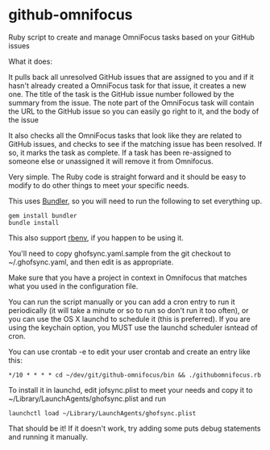 # github-omnifocus



Ruby script to create and manage OmniFocus tasks based on your GitHub issues

What it does:

It pulls back all unresolved GitHub issues that are assigned to you and if it hasn't already created a OmniFocus task for that issue, it creates a new one.  The title of the task is the GitHub issue number followed by the summary from the issue.  The note part of the OmniFocus task will contain the URL to the GitHub issue so you can easily go right to it, and the body of the issue

It also checks all the OmniFocus tasks that look like they are related to GitHub issues, and checks to see if the matching issue has been resolved.  If so, it marks the task as complete. If a task has been re-assigned to someone else or unassigned it will remove it from Omnifocus.

Very simple.  The Ruby code is straight forward and it should be easy to modify to do other things to meet your specific needs.

This uses [Bundler](http://bundler.io/), so you will need to run the following to set everything up.

```
gem install bundler
bundle install
```

This also support [rbenv](http://rbenv.org/), if you happen to be using it.

You'll need to copy ghofsync.yaml.sample from the git checkout to ~/.ghofsync.yaml, and then edit is as appropriate.

Make sure that you have a project in context in Omnifocus that matches what you used in the configuration file.

You can run the script manually or you can add a cron entry to run it periodically (it will take a minute or so to run so don't run it too often), or you can use the OS X launchd to schedule it (this is preferred).  If you are using the keychain option, you MUST use the launchd scheduler isntead of cron.

You can use crontab -e to edit your user crontab and create an entry like this:

```
*/10 * * * * cd ~/dev/git/github-omnifocus/bin && ./githubomnifocus.rb
```


To install it in launchd, edit jofsync.plist to meet your needs and copy it to ~/Library/LaunchAgents/ghofsync.plist and run

```
launchctl load ~/Library/LaunchAgents/ghofsync.plist
```

That should be it!  If it doesn't work, try adding some puts debug statements and running it manually.  
	